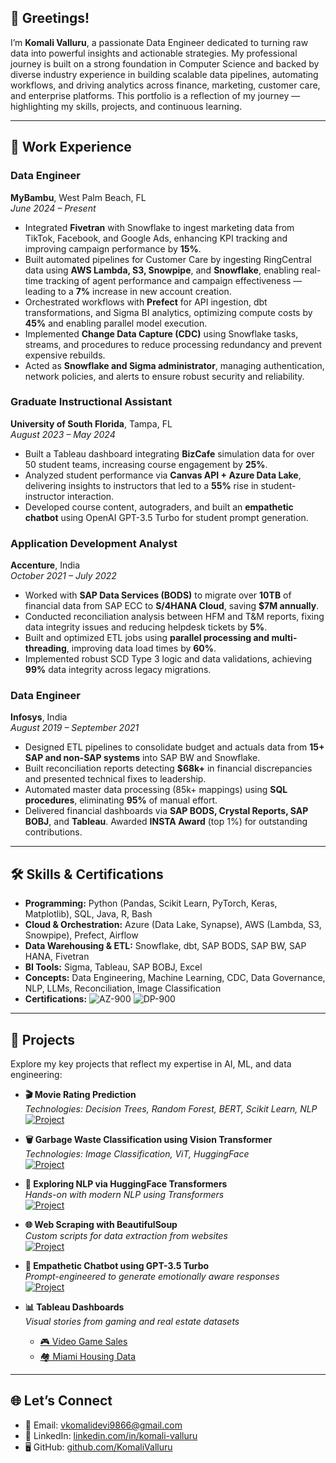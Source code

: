 ## 👋 Greetings!

I’m **Komali Valluru**, a passionate Data Engineer dedicated to turning raw data into powerful insights and actionable strategies. My professional journey is built on a strong foundation in Computer Science and backed by diverse industry experience in building scalable data pipelines, automating workflows, and driving analytics across finance, marketing, customer care, and enterprise platforms. This portfolio is a reflection of my journey — highlighting my skills, projects, and continuous learning.

---

## 💼 Work Experience

### Data Engineer  
**MyBambu**, West Palm Beach, FL  
_June 2024 – Present_  
- Integrated **Fivetran** with Snowflake to ingest marketing data from TikTok, Facebook, and Google Ads, enhancing KPI tracking and improving campaign performance by **15%**.
- Built automated pipelines for Customer Care by ingesting RingCentral data using **AWS Lambda, S3, Snowpipe**, and **Snowflake**, enabling real-time tracking of agent performance and campaign effectiveness — leading to a **7%** increase in new account creation.
- Orchestrated workflows with **Prefect** for API ingestion, dbt transformations, and Sigma BI analytics, optimizing compute costs by **45%** and enabling parallel model execution.
- Implemented **Change Data Capture (CDC)** using Snowflake tasks, streams, and procedures to reduce processing redundancy and prevent expensive rebuilds.
- Acted as **Snowflake and Sigma administrator**, managing authentication, network policies, and alerts to ensure robust security and reliability.

### Graduate Instructional Assistant  
**University of South Florida**, Tampa, FL  
_August 2023 – May 2024_  
- Built a Tableau dashboard integrating **BizCafe** simulation data for over 50 student teams, increasing course engagement by **25%**.
- Analyzed student performance via **Canvas API + Azure Data Lake**, delivering insights to instructors that led to a **55%** rise in student-instructor interaction.
- Developed course content, autograders, and built an **empathetic chatbot** using OpenAI GPT-3.5 Turbo for student prompt generation.

### Application Development Analyst  
**Accenture**, India  
_October 2021 – July 2022_  
- Worked with **SAP Data Services (BODS)** to migrate over **10TB** of financial data from SAP ECC to **S/4HANA Cloud**, saving **$7M annually**.
- Conducted reconciliation analysis between HFM and T&M reports, fixing data integrity issues and reducing helpdesk tickets by **5%**.
- Built and optimized ETL jobs using **parallel processing and multi-threading**, improving data load times by **60%**.
- Implemented robust SCD Type 3 logic and data validations, achieving **99%** data integrity across legacy migrations.

### Data Engineer  
**Infosys**, India  
_August 2019 – September 2021_  
- Designed ETL pipelines to consolidate budget and actuals data from **15+ SAP and non-SAP systems** into SAP BW and Snowflake.
- Built reconciliation reports detecting **$68k+** in financial discrepancies and presented technical fixes to leadership.
- Automated master data processing (85k+ mappings) using **SQL procedures**, eliminating **95%** of manual effort.
- Delivered financial dashboards via **SAP BODS, Crystal Reports, SAP BOBJ**, and **Tableau**. Awarded **INSTA Award** (top 1%) for outstanding contributions.

---

## 🛠 Skills & Certifications

- **Programming:** Python (Pandas, Scikit Learn, PyTorch, Keras, Matplotlib), SQL, Java, R, Bash
- **Cloud & Orchestration:** Azure (Data Lake, Synapse), AWS (Lambda, S3, Snowpipe), Prefect, Airflow
- **Data Warehousing & ETL:** Snowflake, dbt, SAP BODS, SAP BW, SAP HANA, Fivetran
- **BI Tools:** Sigma, Tableau, SAP BOBJ, Excel
- **Concepts:** Data Engineering, Machine Learning, CDC, Data Governance, NLP, LLMs, Reconciliation, Image Classification
- **Certifications:** ![AZ-900](https://img.shields.io/badge/Azure-Fundamentals-blue) ![DP-900](https://img.shields.io/badge/Azure-Data%20Fundamentals-blue)

---

## 🚀 Projects

Explore my key projects that reflect my expertise in AI, ML, and data engineering:

- **🎬 Movie Rating Prediction**  
  _Technologies: Decision Trees, Random Forest, BERT, Scikit Learn, NLP_  
  [![Project](https://img.shields.io/badge/View-GitHub-brightgreen)](https://github.com/KomaliValluru/Movie-Rating-Prediction)

- **🗑️ Garbage Waste Classification using Vision Transformer**  
  _Technologies: Image Classification, ViT, HuggingFace_  
  [![Project](https://img.shields.io/badge/View-GitHub-brightgreen)](https://github.com/KomaliValluru/waste-classification)

- **🧠 Exploring NLP via HuggingFace Transformers**  
  _Hands-on with modern NLP using Transformers_  
  [![Project](https://img.shields.io/badge/View-GitHub-brightgreen)](https://github.com/KomaliValluru/LLMs/blob/main/Exploring%20NLP%20through%20Hugging%20Face%20Transformers%20Library.ipynb)

- **🌐 Web Scraping with BeautifulSoup**  
  _Custom scripts for data extraction from websites_  
  [![Project](https://img.shields.io/badge/View-GitHub-brightgreen)](https://github.com/KomaliValluru/DS/blob/LLM/webscraping_beautifulsoup.ipynb)

- **🤖 Empathetic Chatbot using GPT-3.5 Turbo**  
  _Prompt-engineered to generate emotionally aware responses_  
  [![Project](https://img.shields.io/badge/View-GitHub-brightgreen)](https://github.com/KomaliValluru/LLMs/blob/main/Prompt_engineering.ipynb)

- **📊 Tableau Dashboards**  
  _Visual stories from gaming and real estate datasets_  
  - [🎮 Video Game Sales](https://github.com/KomaliValluru/DS/blob/LLM/video_games_sales.md)  
  - [🏘️ Miami Housing Data](https://github.com/KomaliValluru/DS/blob/LLM/Miami%20Housing%20Data.md)

---

## 🌐 Let’s Connect

- 📧 Email: [vkomalidevi9866@gmail.com](mailto:vkomalidevi9866@gmail.com)  
- 💼 LinkedIn: [linkedin.com/in/komali-valluru](https://linkedin.com/in/komali-valluru)  
- 🖥️ GitHub: [github.com/KomaliValluru](https://github.com/KomaliValluru)
